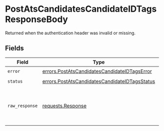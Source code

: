 # PostAtsCandidatesCandidateIDTagsResponseBody

Returned when the authentication header was invalid or missing.


## Fields

| Field                                                                                                          | Type                                                                                                           | Required                                                                                                       | Description                                                                                                    |
| -------------------------------------------------------------------------------------------------------------- | -------------------------------------------------------------------------------------------------------------- | -------------------------------------------------------------------------------------------------------------- | -------------------------------------------------------------------------------------------------------------- |
| `error`                                                                                                        | [errors.PostAtsCandidatesCandidateIDTagsError](../../models/errors/postatscandidatescandidateidtagserror.md)   | :heavy_check_mark:                                                                                             | N/A                                                                                                            |
| `status`                                                                                                       | [errors.PostAtsCandidatesCandidateIDTagsStatus](../../models/errors/postatscandidatescandidateidtagsstatus.md) | :heavy_check_mark:                                                                                             | N/A                                                                                                            |
| `raw_response`                                                                                                 | [requests.Response](https://requests.readthedocs.io/en/latest/api/#requests.Response)                          | :heavy_minus_sign:                                                                                             | Raw HTTP response; suitable for custom response parsing                                                        |
